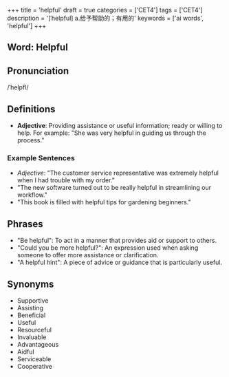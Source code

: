 +++
title = 'helpful'
draft = true
categories = ['CET4']
tags = ['CET4']
description = '[ˈhelpful] a.给予帮助的；有用的'
keywords = ['ai words', 'helpful']
+++

## Word: Helpful

## Pronunciation
/ˈhelpfl/

## Definitions
- **Adjective**: Providing assistance or useful information; ready or willing to help. For example: "She was very helpful in guiding us through the process."

### Example Sentences
- *Adjective*: "The customer service representative was extremely helpful when I had trouble with my order."
- "The new software turned out to be really helpful in streamlining our workflow."
- "This book is filled with helpful tips for gardening beginners."

## Phrases
- "Be helpful": To act in a manner that provides aid or support to others.
- "Could you be more helpful?": An expression used when asking someone to offer more assistance or clarification.
- "A helpful hint": A piece of advice or guidance that is particularly useful.

## Synonyms
- Supportive
- Assisting
- Beneficial
- Useful
- Resourceful
- Invaluable
- Advantageous
- Aidful
- Serviceable
- Cooperative
